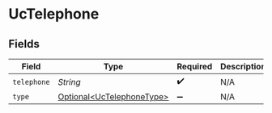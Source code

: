 # UcTelephone


## Fields

| Field                                                                | Type                                                                 | Required                                                             | Description                                                          |
| -------------------------------------------------------------------- | -------------------------------------------------------------------- | -------------------------------------------------------------------- | -------------------------------------------------------------------- |
| `telephone`                                                          | *String*                                                             | :heavy_check_mark:                                                   | N/A                                                                  |
| `type`                                                               | [Optional\<UcTelephoneType>](../../models/shared/UcTelephoneType.md) | :heavy_minus_sign:                                                   | N/A                                                                  |